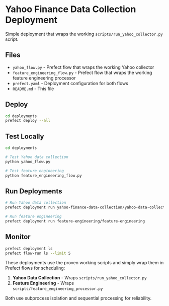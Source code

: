 # Yahoo Finance Data Collection Deployment

Simple deployment that wraps the working `scripts/run_yahoo_collector.py` script.

## Files

- `yahoo_flow.py` - Prefect flow that wraps the working Yahoo collector
- `feature_engineering_flow.py` - Prefect flow that wraps the working feature engineering processor
- `prefect.yaml` - Deployment configuration for both flows
- `README.md` - This file

## Deploy

```bash
cd deployments
prefect deploy --all
```

## Test Locally

```bash
cd deployments

# Test Yahoo data collection
python yahoo_flow.py

# Test feature engineering
python feature_engineering_flow.py
```

## Run Deployments

```bash
# Run Yahoo data collection
prefect deployment run yahoo-finance-data-collection/yahoo-data-collection

# Run feature engineering
prefect deployment run feature-engineering/feature-engineering
```

## Monitor

```bash
prefect deployment ls
prefect flow-run ls --limit 5
```

These deployments use the proven working scripts and simply wrap them in Prefect flows for scheduling:

1. **Yahoo Data Collection** - Wraps `scripts/run_yahoo_collector.py`
2. **Feature Engineering** - Wraps `scripts/feature_engineering_processor.py`

Both use subprocess isolation and sequential processing for reliability.